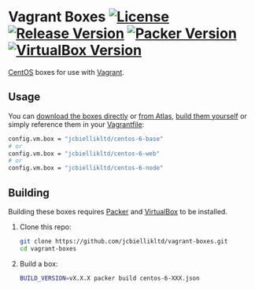 # Vagrant Boxes [![License](https://img.shields.io/badge/license-MIT-brightgreen.svg)](http://jcbiellik.com/license) [![Release Version](https://img.shields.io/github/release/jcbiellikltd/vagrant-boxes.svg)](https://github.com/jcbiellikltd/vagrant-boxes/releases) [![Packer Version](https://img.shields.io/badge/packer-v0.8.6-yellow.svg)](https://packer.io/) [![VirtualBox Version](https://img.shields.io/badge/virtualbox-v4.3.30-red.svg)](https://www.virtualbox.org/)

[CentOS](https://www.centos.org/) boxes for use with [Vagrant](https://www.vagrantup.com/).

Usage
--------

You can [download the boxes directly](http://repo.jcbiellik.com/boxes/) or [from Atlas](https://atlas.hashicorp.com/jcbiellikltd), [build them yourself](#building) or simply reference them in your [Vagrantfile](Vagrantfile-base):
```sh
config.vm.box = "jcbiellikltd/centos-6-base"
# or
config.vm.box = "jcbiellikltd/centos-6-web"
# or
config.vm.box = "jcbiellikltd/centos-6-node"
```

Building
--------

Building these boxes requires [Packer](https://packer.io/) and [VirtualBox](https://www.virtualbox.org/) to be installed.

1. Clone this repo:
	```sh
	git clone https://github.com/jcbiellikltd/vagrant-boxes.git
	cd vagrant-boxes
	```

2. Build a box:
	```sh
	BUILD_VERSION=vX.X.X packer build centos-6-XXX.json
	```
